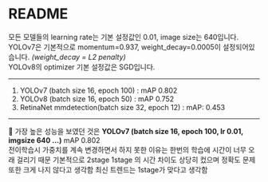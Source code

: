 # README
모든 모델들의 learning rate는 기본 설정값인 0.01, image size는 640입니다.  
YOLOv7은 기본적으로 momentum=0.937, weight_decay=0.0005이 설정되어있습니다. *(weight_decay = L2 penalty)*  
YOLOv8의 optimizer 기본 설정값은 SGD입니다.


<hr/>

1. YOLOv7 (batch size 16, epoch 100) : mAP 0.802
2. YOLOv8 (batch size 16, epoch 50) : mAP 0.752
3. RetinaNet mmdetection(batch size 32, epoch 12) : mAP: 0.453

<hr/>

🎯 가장 높은 성능을 보였던 것은 **YOLOv7 (batch size 16, epoch 100, lr 0.01, imgsize 640 ...)** mAP 0.802  
전이학습시 가중치를 계속 변경하면서 하지 못한 이유는 한번의 학습에 시간이 너무 오래 걸리기 때문
기본적으로 2stage 1stage 의 시간 차이도 상당히 컸으며 정확도 문제 또한 크게 나지 않다고 생각함
최신 트렌드는 1stage가 맞다고 생각함 
